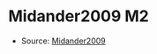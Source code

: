 <a name="material" />

# Midander2009 M2
<script type="application/ld+json">
  {
    "@context": "https://schema.org/",
    "@type": "ChemicalSubstance",
    "http://purl.org/dc/terms/conformsTo":
      {
        "@type": "CreativeWork",
        "@id": "https://bioschemas.org/profiles/ChemicalSubstance/0.4-RELEASE/"
      },
    "@id": "https://egonw.github.io/nanowiki/nanowiki434.html#material",
    "name": "Midander2009 M2",
    "sameAs": "http://127.0.0.1/mediawiki/index.php/Special:URIResolver/Midander2009_M2"
  }
</script>


* Source: [Midander2009](Midander2009.md)

